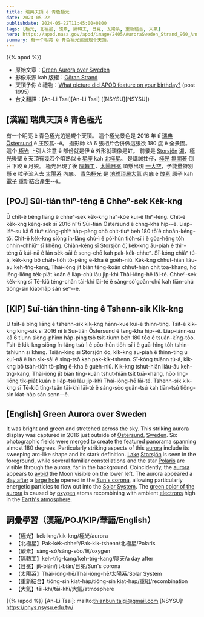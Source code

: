 ```yaml
---
title: 瑞典天頂 ê 青色極光
date: 2024-05-22
publishdate: 2024-05-22T11:45:00+0800
tags: [極光, 北極星, 酸素, 隔轉工, 日冕, 太陽系, 重新結合, 大氣]
hero: https://apod.nasa.gov/apod/image/2405/AuroraSweden_Strand_960_Annotated.jpg
summary: 有一个明亮 ê 青色極光迒過規个天頂。
---
```


{{% apod %}}

- 原始文章：[Green Aurora over Sweden](https://apod.nasa.gov/apod/ap240522.html)
- 影像來源 kah 版權：[Göran Strand](http://www.astrofotografen.se/)
- 天頂予你 ê 禮物：[What picture did APOD feature on your birthday?](https://apod.nasa.gov/apod/calendar/allyears.html) (post 1995)
- 台文翻譯：[An-Li Tsai][An-Li Tsai] ([NSYSU][NSYSU])

## [漢羅] 瑞典天頂 ê 青色極光
有一个明亮 ê 青色極光迒過規个天頂。
這个極光景色是 2016 年 tī [瑞典][Sweden] [Östersund][Östersund] ê 庄跤翕--ê。
攝影師 kā 6 張相片合併做這張欲 180 度 ê 全景圖。
這个 [極光][aurora 1] 上引人注意 ê 部份就是伊 ê 外形就親像是虹。
前景是 [Storsjön][Storsjön] [湖][Lake]，極光後壁 ê 天頂有幾若个咱熟似 ê 星座 kah [北極星][Polaris]。
是講誠拄仔，[極光][aurora 2] [無閘著][avoid] 倒爿下跤 ê 月娘。
極光出現了後 [隔轉工][day after]，[太陽日冕][Sun's corona] 頂懸出現 [一大空][large hole]，予能量特別懸 ê 粒子流入去 [太陽系][Solar System] 內底。
[青色極光][green color of the aurora] 是 [地球頂層大氣][Earth's atmosphere] 內底 ê [酸素][oxygen] 原子 kah [電子][electrons] 重新結合產生--ê。

## [POJ] Sūi-tián thiⁿ-téng ê Chheⁿ-sek Ke̍k-kng
Ū chi̍t-ê bêng liāng ê chheⁿ-sek ke̍k-kng hāⁿ-kòe kui-ê thiⁿ-téng.
Chit-ê ke̍k-kng kéng-sek sī 2016 nî tī Sūi-tián Östersund ê chng-kha hip--ê.
Liap-iáⁿ-su kā 6 tiuⁿ siòng-phìⁿ ha̍p-pèng chò chit-tiuⁿ beh 180 tō͘ ê choân-kéng-tô͘.
Chit-ê ke̍k-kng siōng ín-lâng chù-ì ê pō͘-hūn tio̍h-sī i ê gōa-hêng to̍h chhin-chhiūⁿ sī khēng.
Chiân-kéng sī Storsjön ô͘, ke̍k-kng āu-piah ê thiⁿ-téng ū kúi-nā ê lán se̍k-sāi ê seng-chō kah pak-ke̍k-chheⁿ.
Sī-kóng chiâⁿ tú-á, ke̍k-kng bô cha̍h-tio̍h tò-pêng ē-kha ê goe̍h-niû.
Ke̍k-kng chhut-hiān liáu-āu keh-tńg-kang, Thài-iông ji̍t bián téng-koân chhut-hiān chi̍t tōa-khang, hō͘ lêng-liōng te̍k-pia̍t koân ê lia̍p-chú lâu ji̍p-khì Thài-iông-hē lāi-té.
Chheⁿ-sek ke̍k-kng sī Tē-kiû téng-chân tāi-khì lāi-té ê sàng-sò͘ goân-chú kah tiān-chú tiông-sin kiat-ha̍p sán seⁿ--ê.

## [KIP] Suī-tián thinn-tíng ê Tshenn-sik Ki̍k-kng
Ū tsi̍t-ê bîng liāng ê tshenn-sik ki̍k-kng hānn-kuè kui-ê thinn-tíng.
Tsit-ê ki̍k-kng kíng-sik sī 2016 nî tī Suī-tián Östersund ê tsng-kha hip--ê.
Liap-iánn-su kā 6 tiunn siòng-phìnn ha̍p-pìng tsò tsit-tiunn beh 180 tōo ê tsuân-kíng-tôo.
Tsit-ê ki̍k-kng siōng ín-lâng tsù-ì ê pōo-hūn tio̍h-sī i ê guā-hîng to̍h tshin-tshiūnn sī khīng.
Tsiân-kíng sī Storsjön ôo, ki̍k-kng āu-piah ê thinn-tíng ū kuí-nā ê lán si̍k-sāi ê sing-tsō kah pak-ki̍k-tshenn.
Sī-kóng tsiânn tú-á, ki̍k-kng bô tsa̍h-tio̍h tò-pîng ē-kha ê gue̍h-niû.
Ki̍k-kng tshut-hiān liáu-āu keh-tńg-kang, Thài-iông ji̍t bián tíng-kuân tshut-hiān tsi̍t tuā-khang, hōo lîng-liōng ti̍k-pia̍t kuân ê lia̍p-tsú lâu ji̍p-khì Thài-iông-hē lāi-té.
Tshenn-sik ki̍k-kng sī Tē-kiû tíng-tsân tāi-khì lāi-té ê sàng-sòo guân-tsú kah tiān-tsú tiông-sin kiat-ha̍p sán senn--ê.

## [English] Green Aurora over Sweden
It was bright and green and stretched across the sky.
This striking aurora display was captured in 2016 just outside of [Östersund][Östersund], [Sweden][Sweden].
Six photographic fields were merged to create the featured panorama spanning almost 180 degrees.
Particularly striking aspects of this [aurora][aurora 1] include its sweeping arc-like shape and its stark definition.
[Lake][Lake] [Storsjön][Storsjön] is seen in the foreground, while several familiar constellations and the star [Polaris][Polaris] are visible through the aurora, far in the background.
Coincidently, the [aurora][aurora 2] appears to [avoid][avoid] the Moon visible on the lower left.
The aurora appeared a [day after][day after] a [large hole][large hole] opened in the [Sun's corona][Sun's corona], allowing particularly energetic particles to flow out into the [Solar System][Solar System].
The [green color of the aurora][green color of the aurora] is caused by [oxygen][oxygen] atoms recombining with ambient [electrons][electrons] high in the [Earth's atmosphere][Earth's atmosphere].

## 詞彙學習（漢羅/POJ/KIP/華語/English）
- 【極光】ke̍k-kng/ki̍k-kng/極光/aurora
- 【北極星】Pak-ke̍k-chheⁿ/Pak-ki̍k-tshenn/北極星/Polaris
- 【酸素】sàng-sò͘/sàng-sòo/氧/oxygen
- 【隔轉工】keh-tńg-kang/keh-tńg-kang/隔天/a day after
- 【日冕】ji̍t-bián/ji̍t-bián/日冕/Sun's corona
- 【太陽系】Thài-iông-hē/Thài-iông-hē/太陽系/Solar System
- 【重新結合】tiông-sin kiat-ha̍p/tiông-sin kiat-ha̍p/重組/recombination
- 【大氣】tāi-khì/tāi-khì/大氣/atmosphere

{{% /apod %}}
[An-Li Tsai]: mailto:thianbun.taigi@gmail.com
[NSYSU]: https://phys.nsysu.edu.tw/

[copyright]: https://apod.nasa.gov/apod/fap/lib/about_apod.html#srapply
[License3]: https://creativecommons.org/licenses/by/3.0/
[License2]:https://creativecommons.org/licenses/by-nc-nd/2.0/

[Östersund]:https://youtu.be/E0z1BqhtyLA
[Sweden]:https://en.wikipedia.org/wiki/Sweden
[aurora 1]:https://spaceplace.nasa.gov/aurora/
[Lake]:https://en.wikipedia.org/wiki/Storsj%C3%B6n
[Storsjön]:https://www.youtube.com/watch?v=1KqryCRpT_s
[Polaris]:https://apod.nasa.gov/apod/ap240522.htmlap150602.html
[aurora 2]:https://www.youtube.com/watch?v=rMfUVfjHnKc
[avoid]:https://img.buzzfeed.com/buzzfeed-static/static/2019-11/18/19/asset/fa34aa54b531/sub-buzz-8699-1574104451-1.jpg
[day after]:https://spaceweather.com/archive.php?view=1&day=12&month=04&year=2016
[large hole]:https://solarscience.msfc.nasa.gov/feature3.shtml
[Sun's corona]:https://apod.nasa.gov/apod/ap240522.htmlap170920.html
[Solar System]:https://apod.nasa.gov/apod/ap240522.htmlap190520.html
[green color of the aurora]:https://www.webexhibits.org/causesofcolor/4D.html
[oxygen]:https://periodic.lanl.gov/8.shtml
[electrons]:https://pwg.gsfc.nasa.gov/Education/whelect.html
[Earth's atmosphere]:https://www.nasa.gov/image-article/earths-atmospheric-layers-3/
